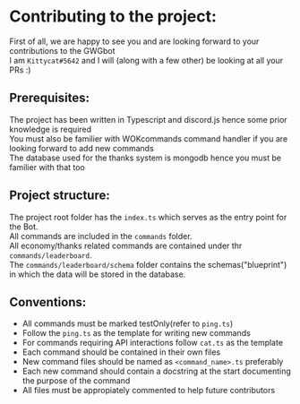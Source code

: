 # Contributing to the project:

First of all, we are happy to see you and are looking forward to your contributions to the GWGbot</br>
I am `Kittycat#5642` and I will (along with a few other) be looking at all your PRs :)

## Prerequisites:

The project has been written in Typescript and discord.js hence some prior knowledge is required</br>
You must also be familier with WOKcommands command handler if you are looking forward to add new commands</br>
The database used for the thanks system is mongodb hence you must be familier with that too</br>

## Project structure:

The project root folder has the `index.ts` which serves as the entry point for the Bot.</br>
All commands are included in the `commands` folder.</br>
All economy/thanks related commands are contained under thr `commands/leaderboard`.  </br>
The `commands/leaderboard/schema` folder contains the schemas("blueprint") in which the data will be stored in the database.</br>

## Conventions:

- All commands must be marked testOnly(refer to `ping.ts`)
- Follow the `ping.ts` as the template for writing new commands
- For commands requiring API interactions follow `cat.ts` as the template
- Each command should be contained in their own files
- New command files should be named as `<command_name>.ts` preferably
- Each new command should contain a docstring at the start documenting the purpose of the command
- All files must be appropiately commented to help future contributors
